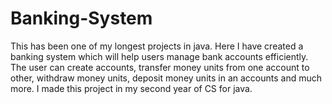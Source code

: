 # Banking-System
This has been one of my longest projects in java. Here I have created a banking system which will help users manage bank accounts efficiently.
The user can create accounts, transfer money units from one account to other, withdraw money units, deposit money units in an accounts and much more. 
I made this project in my second year of CS for java. 
